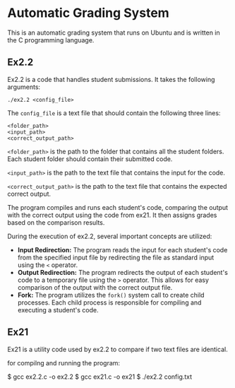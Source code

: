 

<body>
  <h1>Automatic Grading System</h1>

  <p>This is an automatic grading system that runs on Ubuntu and is written in the C programming language.</p>

  <h2>Ex2.2</h2>

  <p>Ex2.2 is a code that handles student submissions. It takes the following arguments:</p>

  <pre><code>./ex2.2 &lt;config_file&gt;</code></pre>

  <p>The <code>config_file</code> is a text file that should contain the following three lines:</p>

  <pre><code>&lt;folder_path&gt;
&lt;input_path&gt;
&lt;correct_output_path&gt;</code></pre>

  <p><code>&lt;folder_path&gt;</code> is the path to the folder that contains all the student folders. Each student folder should contain their submitted code.</p>
  <p><code>&lt;input_path&gt;</code> is the path to the text file that contains the input for the code.</p>
  <p><code>&lt;correct_output_path&gt;</code> is the path to the text file that contains the expected correct output.</p>

  <p>The program compiles and runs each student's code, comparing the output with the correct output using the code from ex21. It then assigns grades based on the comparison results.</p>

  <p>During the execution of ex2.2, several important concepts are utilized:</p>

  <ul>
    <li><strong>Input Redirection:</strong> The program reads the input for each student's code from the specified input file by redirecting the file as standard input using the <code>&lt;</code> operator.</li>
    <li><strong>Output Redirection:</strong> The program redirects the output of each student's code to a temporary file using the <code>&gt;</code> operator. This allows for easy comparison of the output with the correct output file.</li>
    <li><strong>Fork:</strong> The program utilizes the <code>fork()</code> system call to create child processes. Each child process is responsible for compiling and executing a student's code.</li>
  </ul>

  <h2>Ex21</h2>

  <p>Ex21 is a utility code used by ex2.2 to compare if two text files are identical.</p>
  
for compilng and running the program:

$ gcc ex2.2.c -o ex2.2
$ gcc ex21.c -o ex21
$ ./ex2.2 config.txt
 

